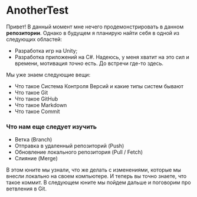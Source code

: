 # AnotherTest
Привет! В данный момент мне нечего продемонстрировать в данном **репозитории**. Однако в будущем я планирую найти себя в одной из следующих областей:
* Разработка игр на Unity;
* Разработка приложений на C#.
Надеюсь, у меня хватит на это сил и времени, мотивация *точно* есть.
До встречи где-то здесь.

Мы уже знаем следующие вещи:
* Что такое Система Контроля Версий и какие типы систем бывают
* Что такое Git
* Что такое GitHub
* Что такое Markdown
* Что такое Commit 

### Что нам еще следует изучить
* Ветка (Branch)
* Отправка в удаленный репозиторий (Push)
* Обновление локального репозитория (Pull / Fetch)
* Слияние (Merge)

В этом юните мы узнали, что же делать с изменениями, которые мы внесли локально на своем компьютере. И теперь вы точно знаете, что такое коммит.
В следующем юните мы пойдем дальше и поговорим про ветвления в Git.